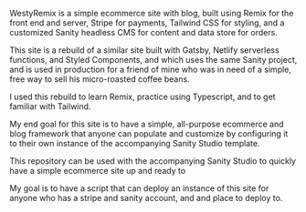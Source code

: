 WestyRemix is a simple ecommerce site with blog, built using Remix for the front end and server, Stripe for payments, Tailwind CSS for styling, and a customized Sanity headless CMS for content and data store for orders.

This site is a rebuild of a similar site built with Gatsby, Netlify serverless functions, and Styled Components, and which uses the same Sanity project, and is used in production for a friend of mine who was in need of a simple, free way to sell his micro-roasted coffee beans.

I used this rebuild to learn Remix, practice using Typescript, and to get familiar with Tailwind.

My end goal for this site is to have a simple, all-purpose ecommerce and blog framework that anyone can populate and customize by configuring it to their own instance of the accompanying Sanity Studio template.

This repository can be used with the accompanying Sanity Studio to quickly have a simple ecommerce site up and ready to 

My goal is to have a script that can deploy an instance of this site for anyone who has a stripe and sanity account, and and place to deploy to. 

